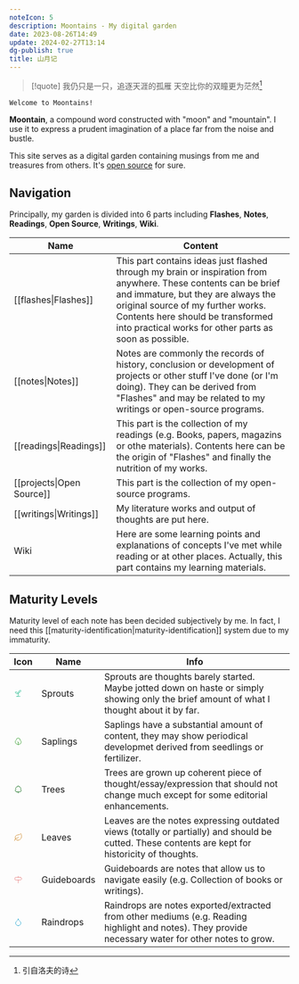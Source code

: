 ```yaml
---
noteIcon: 5
description: Moontains - My digital garden
date: 2023-08-26T14:49
update: 2024-02-27T13:14
dg-publish: true
title: 山月记
---
```


> [!quote] 我仍只是一只，追逐天涯的孤雁
> 天空比你的双瞳更为茫然[^1]

```poetry
Welcome to Moontains!
```

**Moontain**, a compound word constructed with "moon" and "mountain". I use it to express a prudent imagination of a place far from the noise and bustle.

This site serves as a digital garden containing musings from me and treasures from others.
It's [open source](https://github.com/blleng/obsidian-notes) for sure.

## Navigation
Principally, my garden is divided into 6 parts including **Flashes**, **Notes**, **Readings**, **Open Source**, **Writings**, **Wiki**.

| Name                      | Content                                                                                                                                                                                                                                                                                   |
| ------------------------- | ----------------------------------------------------------------------------------------------------------------------------------------------------------------------------------------------------------------------------------------------------------------------------------------- |
| [[flashes\|Flashes]]      | This part contains ideas just flashed through my brain or inspiration from anywhere. These contents can be brief and immature, but they are always the original source of my further works. Contents here should be transformed into practical works for other parts as soon as possible. |
| [[notes\|Notes]]          | Notes are commonly the records of history, conclusion or development of projects or other stuff I've done (or I'm doing). They can be derived from "Flashes" and may be related to my writings or open-source programs.                                                                   |
| [[readings\|Readings]]    | This part is the collection of my readings (e.g. Books, papers, magazins or othe materials). Contents here can be the origin of "Flashes" and finally the nutrition of my works.                                                                                                          |
| [[projects\|Open Source]] | This part is the collection of my open-source programs.                                                                                                                                                                                                                                   |
| [[writings\|Writings]]    | My literature works and output of thoughts are put here.                                                                                                                                                                                                                                  |
| Wiki                      | Here are some learning points and explanations of concepts I've met while reading or at other places. Actually, this part contains my learning materials.                                                                                                                                 |

## Maturity Levels
Maturity level of each note has been decided subjectively by me. In fact, I need this [[maturity-identification|maturity-identification]] system due to my immaturity.

| Icon                                                                                                                                                                                                                                                                                                                                                                                                                                                                               | Name        | Info                                                                                                                                                |
| ---------------------------------------------------------------------------------------------------------------------------------------------------------------------------------------------------------------------------------------------------------------------------------------------------------------------------------------------------------------------------------------------------------------------------------------------------------------------------------- | ----------- | --------------------------------------------------------------------------------------------------------------------------------------------------- |
| <svg xmlns="http://www.w3.org/2000/svg" width="16" height="16" viewBox="0 0 24 24" fill="none" stroke="#21ba8c" stroke-width="1.25" stroke-linecap="round" stroke-linejoin="round" class="lucide lucide-sprout"><path d="M7 20h10"/><path d="M10 20c5.5-2.5.8-6.4 3-10"/><path d="M9.5 9.4c1.1.8 1.8 2.2 2.3 3.7-2 .4-3.5.4-4.8-.3-1.2-.6-2.3-1.9-3-4.2 2.8-.5 4.4 0 5.5.8z"/><path d="M14.1 6a7 7 0 0 0-1.1 4c1.9-.1 3.3-.6 4.3-1.4 1-1 1.6-2.3 1.7-4.6-2.7.1-4 1-4.9 2z"/></svg> | Sprouts     | Sprouts are thoughts barely started. Maybe jotted down on haste or simply showing only the brief amount of what I thought about it by far.          |
| <svg xmlns="http://www.w3.org/2000/svg" width="16" height="16" viewBox="0 0 24 24" fill="none" stroke="#399f32" stroke-width="1.25" stroke-linecap="round" stroke-linejoin="round" class="lucide lucide-shrub"><path d="M12 22v-7l-2-2"/><path d="M17 8v.8A6 6 0 0 1 13.8 20v0H10v0A6.5 6.5 0 0 1 7 8h0a5 5 0 0 1 10 0Z"/><path d="m14 14-2 2"/></svg>                                                                                                                             | Saplings    | Saplings have a substantial amount of content, they may show periodical developmet derived from seedlings or fertilizer.                            |
| <svg xmlns="http://www.w3.org/2000/svg" width="16" height="16" viewBox="0 0 24 24" fill="none" stroke="#25792f" stroke-width="1.5" stroke-linecap="round" stroke-linejoin="round" class="lucide lucide-tree-deciduous"><path d="M8 19h8a4 4 0 0 0 3.8-2.8 4 4 0 0 0-1.6-4.5c1-1.1 1-2.7.4-4-.7-1.2-2.2-2-3.6-1.7a3 3 0 0 0-3-3 3 3 0 0 0-3 3c-1.4-.2-2.9.5-3.6 1.7-.7 1.3-.5 2.9.4 4a4 4 0 0 0-1.6 4.5A4 4 0 0 0 8 19Z"/><path d="M12 19v3"/></svg>                                | Trees       | Trees are grown up coherent piece of thought/essay/expression that should not change much except for some editorial enhancements.                   |
| <svg xmlns="http://www.w3.org/2000/svg" width="16" height="16" viewBox="0 0 24 24" fill="none" stroke="#cd8623" stroke-width="1.25" stroke-linecap="round" stroke-linejoin="round" class="lucide lucide-leaf"><path d="M11 20A7 7 0 0 1 9.8 6.1C15.5 5 17 4.48 19 2c1 2 2 4.18 2 8 0 5.5-4.78 10-10 10Z"/><path d="M2 21c0-3 1.85-5.36 5.08-6C9.5 14.52 12 13 13 12"/></svg>                                                                                                       | Leaves      | Leaves are the notes expressing outdated views (totally or partially) and should be cutted. These contents are kept for historicity of thoughts.    |
| <svg xmlns="http://www.w3.org/2000/svg" width="16" height="16" viewBox="0 0 24 24" fill="none" stroke="#e67a7a" stroke-width="1.25" stroke-linecap="round" stroke-linejoin="round" class="lucide lucide-milestone"><path d="M18 6H5a2 2 0 0 0-2 2v3a2 2 0 0 0 2 2h13l4-3.5L18 6Z"/><path d="M12 13v8"/><path d="M12 3v3"/></svg>                                                                                                                                                   | Guideboards | Guideboards are notes that allow us to navigate easily (e.g. Collection of books or writings).                                                      |
| <svg xmlns="http://www.w3.org/2000/svg" width="16" height="16" viewBox="0 0 24 24" fill="none" stroke="#1fa4d1" stroke-width="1.25" stroke-linecap="round" stroke-linejoin="round" class="lucide lucide-droplet"><path d="M12 22a7 7 0 0 0 7-7c0-2-1-3.9-3-5.5s-3.5-4-4-6.5c-.5 2.5-2 4.9-4 6.5C6 11.1 5 13 5 15a7 7 0 0 0 7 7z"/></svg>                                                                                                                                           | Raindrops   | Raindrops are notes exported/extracted from other mediums (e.g. Reading highlight and notes). They provide necessary water for other notes to grow. |

[^1]: 引自洛夫的诗